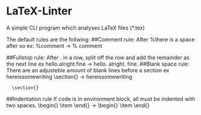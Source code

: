 # LaTeX-Linter
A simple CLI program which analyses LaTeX files (*.tex)

The default rules are the follwing:
##Comment rule:
  After %there is a space after so 
  ex: %comment -> % comment
  
##Fullstop rule:
  After . in a row, split off the row and add the remainder as the next line
  ex hello.alright.fine
  -> hello.
     alright.
     fine.
##Blank space rule:
  There are an adjusteble amount of blank lines before a section
  ex  hereissomewriting
      \section{}
      ->
      hereissomewriting
      
      \section{}
      
##Indentation rule
  If code is in environment block, all must be indented with two spaces.
  \begin{}
  \item
  \end{}
  ->
  \begin{}
    \item
  \end{}
